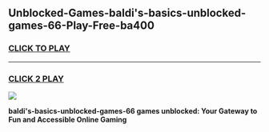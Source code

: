 
## Unblocked-Games-baldi's-basics-unblocked-games-66-Play-Free-ba400
<h3>
<a href="https://premium76.site?title=baldi's-basics-unblocked-games-66&ref=22A">CLICK TO PLAY</a></h3>
<hr>

<h3>
<a href="https://premium76.site?title=baldi's-basics-unblocked-games-66&ref=22A">CLICK 2 PLAY</a>
  
</h3>

<a href="https://premium76.site?title=baldi's-basics-unblocked-games-66&ref=22A"><img src="https://clearcache.store/games.png"></a>


**baldi's-basics-unblocked-games-66 games unblocked: Your Gateway to Fun and Accessible Online Gaming**
